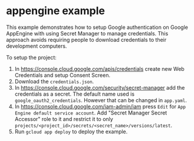 # appengine example

This example demonstrates how to setup Google authentication on Google AppEngine with using Secret Manager to manage credentials.
This approach avoids requiring people to download credentials to their development computers.

To setup the project:

1. In https://console.cloud.google.com/apis/credentials create new Web Credentials and setup Consent Screen.
2. Download the `credentials.json`.
3. In https://console.cloud.google.com/security/secret-manager add the credentials as a secret. The default name used is `google_oauth2_credentials`. However that can be changed in `app.yaml`.
4. In https://console.cloud.google.com/iam-admin/iam press `Edit` for `App Engine default service account`. Add "Secret Manager Secret Accessor" role to it and restrict it to only `projects/<project_id>/secrets/<secret_name>/versions/latest`.
5. Run `gcloud app deploy` to deploy the example.